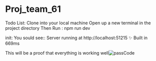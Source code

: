 # Proj_team_61

Todo List:
Clone into your local machine
Open up a new terminal in the project directory
Then Run : npm run dev

init: You sould see:: Server running at http://localhost:51215
✨ Built in 669ms

This will be a proof that everything is working well![passCode](https://user-images.githubusercontent.com/52868184/180655304-6d6e8cfe-23f9-4a3f-b138-95b745b6372b.png)

